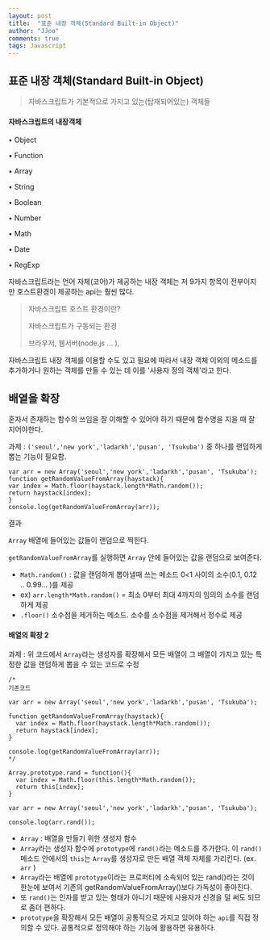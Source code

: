 ```yaml
---
layout: post
title:  "표준 내장 객체(Standard Built-in Object)"
author: "JJoo"
comments: true
tags: Javascript
---
```





## 표준 내장 객체(Standard Built-in Object)

> 자바스크립트가 기본적으로 가지고 있는(탑재되어있는) 객체들 


#### 자바스크립트의 내장객체

• Object

• Function

• Array

• String

• Boolean

• Number

• Math

• Date

• RegExp


자바스크립트라는 언어 자체(코어)가 제공하는 내장 객체는 저 9가지 항목이 전부이지만 호스트환경이 제공하는 api는 훨씬 많다.  


> 자바스크립트 호스트 환경이란?
> 
> 자바스크립트가 구동되는 환경 
> 
> 브라우저, 웹서버(node.js … ), 

자바스크립트 내장 객체를 이용할 수도 있고 필요에 따라서 내장 객체 이외의 메소드를 추가하거나 원하는 객체를 만들 수 있는 데 이를 '사용자 정의 객체'라고 한다.



## 배열을 확장 

혼자서 존재하는 함수의 쓰임을 잘 이해할 수 있어야 하기 때문에 함수명을 지을 때 잘 지어야한다. 



과제 : `('seoul','new york','ladarkh','pusan', 'Tsukuba')` 중 하나를 랜덤하게 뽑는 기능이 필요함.


```javacsript
var arr = new Array('seoul','new york','ladarkh','pusan', 'Tsukuba');
function getRandomValueFromArray(haystack){
var index = Math.floor(haystack.length*Math.random());
return haystack[index]; 
}
console.log(getRandomValueFromArray(arr));
```


결과 

`Array` 배열에 들어있는 값들이 랜덤으로 찍힌다.

`getRandomValueFromArray`를 실행하면 `Array` 안에 들어있는 값을 랜덤으로 보여준다.


- `Math.random()` : 값을 랜덤하게 뽑아낼때 쓰는 메소드 0<1 사이의 소수(0.1, 0.12 .. 0.99… )를 제공
- ex) `arr.length*Math.random()` = 최소 0부터 최대 4까지의 임의의 소수를  랜덤하게 제공
- `.floor()` 소수점을 제거하는 메소드. 소수를 소수점을 제거해서 정수로 제공 



#### 배열의 확장 2 

과제 : 위 코드에서 `Array`라는 생성자를 확장해서 모든 배열이 그 배열이 가지고 있는 특정한 값을 랜덤하게 뽑을 수 있는 코드로 수정 


```javacsript
/*
기존코드 

var arr = new Array('seoul','new york','ladarkh','pusan', 'Tsukuba');

function getRandomValueFromArray(haystack){
  var index = Math.floor(haystack.length*Math.random());
  return haystack[index]; 
}

console.log(getRandomValueFromArray(arr));
*/

Array.prototype.rand = function(){
  var index = Math.floor(this.length*Math.random());
  return this[index];
}

var arr = new Array('seoul','new york','ladarkh','pusan', 'Tsukuba');

console.log(arr.rand());

```


- `Array` : 배열을 만들기 위한 생성자 함수
- `Array`라는 생성자 함수에 `prototype`에 `rand()`라는 메소드를 추가한다. 이 `rand()`메소드 안에서의 `this`는 `Array`를 생성자로 만든 배열 객체 자체를 가리킨다. (ex. `arr` )
- `Array`라는 배열에 `prototype`이라는 프로퍼티에 소속되어 있는 rand()라는 것이 한눈에 보여서 기존의 getRandomValueFromArray()보다 가독성이 좋아진다. 
- 또 `rand()`는 인자를 받고 있는 형태가 아니기 때문에 사용자가 신경을 덜 써도 되므로 좀더 편하다. 
- `prototype`을 확장해서 모든 배열이 공통적으로 가지고 있어야 하는 `api`를 직접 정의할 수 있다. 공통적으로 정의해야 하는 기능에 활용하면 유용하다. 




